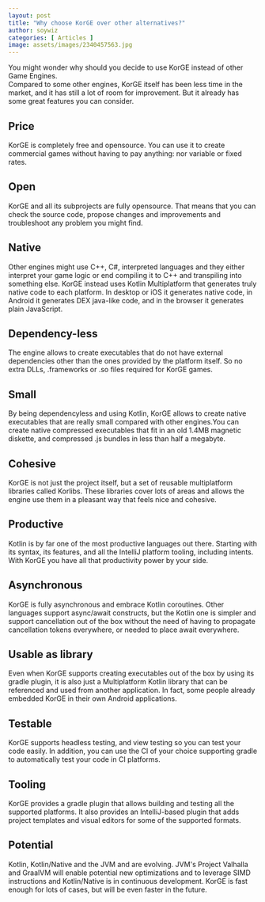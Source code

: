 ```yaml
---
layout: post
title: "Why choose KorGE over other alternatives?"
author: soywiz
categories: [ Articles ]
image: assets/images/2340457563.jpg
---
```


You might wonder why should you decide to use KorGE instead of other Game Engines.  
Compared to some other engines, KorGE itself has been less time in the market, and it has still a lot of room for
improvement. But it already has some great features you can consider.

## Price

KorGE is completely free and opensource. You can use it to create commercial games without having to pay anything: nor
variable or fixed rates.

## Open

KorGE and all its subprojects are fully opensource. That means that you can check the source code, propose changes and
improvements and troubleshoot any problem you might find.

## Native

Other engines might use C++, C#, interpreted languages and they either interpret your game logic or end compiling it to
C++ and transpiling into something else. KorGE instead uses Kotlin Multiplatform that generates truly native code to
each platform. In desktop or iOS it generates native code, in Android it generates DEX java-like code, and in the
browser it generates plain JavaScript.

## Dependency-less

The engine allows to create executables that do not have external dependencies other than the ones provided by the
platform itself. So no extra DLLs, .frameworks or .so files required for KorGE games.

## Small

By being dependencyless and using Kotlin, KorGE allows to create native executables that are really small compared with
other engines.You can create native compressed executables that fit in an old 1.4MB magnetic diskette, and compressed
.js bundles in less than half a megabyte.

## Cohesive

KorGE is not just the project itself, but a set of reusable multiplatform libraries called Korlibs. These libraries
cover lots of areas and allows the engine use them in a pleasant way that feels nice and cohesive.

## Productive

Kotlin is by far one of the most productive languages out there. Starting with its syntax, its features, and all the
IntelliJ platform tooling, including intents. With KorGE you have all that productivity power by your side.

## Asynchronous

KorGE is fully asynchronous and embrace Kotlin coroutines. Other languages support async/await constructs, but the
Kotlin one is simpler and support cancellation out of the box without the need of having to propagate cancellation
tokens everywhere, or needed to place await everywhere.

## Usable as library

Even when KorGE supports creating executables out of the box by using its gradle plugin, it is also just a Multiplatform
Kotlin library that can be referenced and used from another application. In fact, some people already embedded KorGE in
their own Android applications.

## Testable

KorGE supports headless testing, and view testing so you can test your code easily. In addition, you can use the CI of
your choice supporting gradle to automatically test your code in CI platforms.

## Tooling

KorGE provides a gradle plugin that allows building and testing all the supported platforms. It also provides an
IntelliJ-based plugin that adds project templates and visual editors for some of the supported formats.

## Potential

Kotlin, Kotlin/Native and the JVM and are evolving. JVM's Project Valhalla and GraalVM will enable potential new
optimizations and to leverage SIMD instructions and Kotlin/Native is in continuous development. KorGE is fast enough for
lots of cases, but will be even faster in the future.
